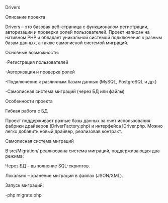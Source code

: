 Drivers

Описание проекта

Drivers – это базовая веб-страница с функционалом регистрации, авторизации и проверки ролей пользователей. Проект написан на нативном PHP и обладает уникальной системой подключения к разным базам данных, а также самописной системой миграций.

Основные возможности:

-Регистрация пользователей

-Авторизация и проверка ролей

-Подключение к различным базам данных (MySQL, PostgreSQL и др.)

-Самописная система миграций (через БД или файлы)

Особенности проекта

Гибкая работа с БД

Проект поддерживает разные базы данных за счет использования фабрики драйверов (DriverFactory.php) и интерфейса IDriver.php. Можно легко добавить новый драйвер, реализовав контракт.

Самописная система миграций

В src/Migration/ реализована система миграций, поддерживающая два режима:

Через БД – выполнение SQL-скриптов.

Локально – хранение миграций в файлах (JSON/XML).

Запуск миграций:

-php migrate.php
